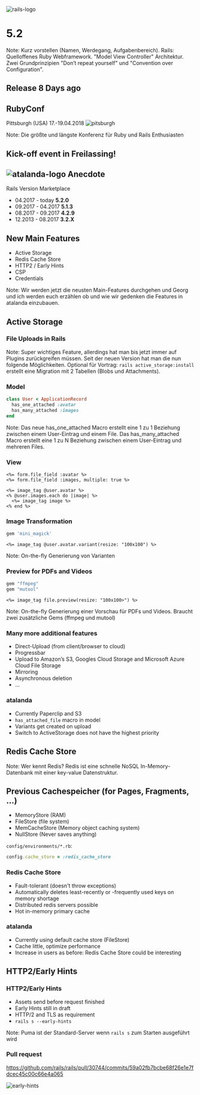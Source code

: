 ![rails-logo](http://rubyonrails.org/images/rails-logo.svg)
# 5.2

Note: Kurz vorstellen (Namen, Werdegang, Aufgabenbereich). Rails: Quelloffenes Ruby Webframework. "Model View Controller" Architektur. Zwei Grundprinzipien "Don’t repeat yourself" und "Convention over Configuration".



## Release 8 Days ago


## RubyConf

Pittsburgh (USA)
17.-19.04.2018
![pitsburgh](slides/images/pitsburgh.jpg)

Note: Die größte und längste Konferenz für Ruby und Rails Enthusiasten


## Kick-off event in Freilassing!


## ![atalanda-logo](slides/images/atalanda.png) Anecdote

Rails Version Marketplace

- 04.2017 - today **5.2.0**
- 09.2017 - 04.2017 **5.1.3**
- 08.2017 - 09.2017 **4.2.9**
- 12.2013 - 08.2017 **3.2.X**



## New Main Features
* Active Storage
* Redis Cache Store
* HTTP2 / Early Hints
* CSP
* Credentials

Note: Wir werden jetzt die neusten Main-Features durchgehen und Georg und ich werden euch erzählen ob und wie wir gedenken die Features in atalanda einzubauen.



## Active Storage


### File Uploads in Rails

Note: Super wichtiges Feature, allerdings hat man bis jetzt immer auf Plugins zurückgreifen müssen. Seit der neuen Version hat man die nun folgende Möglichkeiten. Optional für Vortrag: `rails active_storage:install` erstellt eine Migration mit 2 Tabellen (Blobs und Attachments).


### Model

```ruby
class User < ApplicationRecord
  has_one_attached :avatar
  has_many_attached :images
end
```
Note: Das neue has_one_attached Macro erstellt eine 1 zu 1 Beziehung zwischen einem User-Eintrag und einem File. Das has_many_attached Macro erstellt eine 1 zu N Beziehung zwischen einem User-Eintrag und mehreren Files.


### View
```erb
<%= form.file_field :avatar %>
<%= form.file_field :images, multiple: true %>
```
```erb
<%= image_tag @user.avatar %>
<% @user.images.each do |image| %>
  <%= image_tag image %>
<% end %>
```


### Image Transformation
```ruby
gem 'mini_magick'
```
```erb
<%= image_tag @user.avatar.variant(resize: "100x100") %>
```
Note: On-the-fly Generierung von Varianten


### Preview for PDFs and Videos
```ruby
gem "ffmpeg"
gem "mutool"
```
```erb
<%= image_tag file.preview(resize: "100x100>") %>
```
Note: On-the-fly Generierung einer Vorschau für PDFs und Videos. Braucht zwei zusätzliche Gems (ffmpeg und mutool)


### Many more additional features
* Direct-Upload (from client/browser to cloud)
* Progressbar
* Upload to Amazon’s S3, Googles Cloud Storage and Microsoft Azure Cloud File Storage
* Mirroring
* Asynchronous deletion
* ...


### atalanda

* Currently Paperclip and S3
* `has_attached_file` macro in model
* Variants get created on upload
* Switch to ActiveStorage does not have the highest priority



## Redis Cache Store

Note: Wer kennt Redis? Redis ist eine schnelle NoSQL In-Memory-Datenbank mit einer key-value Datenstruktur.


## Previous Cachespeicher (for Pages, Fragments, ...)
* MemoryStore (RAM)
* FileStore (file system)
* MemCacheStore (Memory object caching system)
* NullStore (Never saves anything)


`config/environments/*.rb`:

```ruby
config.cache_store = :redis_cache_store
```


### Redis Cache Store

* Fault-tolerant (doesn't throw exceptions)
* Automatically deletes least-recently or -frequently used keys on memory shortage
* Distributed redis servers possible
* Hot in-memory primary cache


### atalanda
* Currently using default cache store (FileStore)
* Cache little, optimize performance
* Increase in users as before: Redis Cache Store could be interesting



## HTTP2/Early Hints


### HTTP2/Early Hints

* Assets send before request finished
* Early Hints still in draft
* HTTP/2 and TLS as requirement
* `rails s --early-hints`

Note: Puma ist der Standard-Server wenn `rails s` zum Starten ausgeführt wird


### Pull request

https://github.com/rails/rails/pull/30744/commits/59a02fb7bcbe68f26e1e7fdcec45c00c66e4a065


![early-hints](slides/images/eary-hints-in-rails-of-course-will-we-use-it.jpg)
